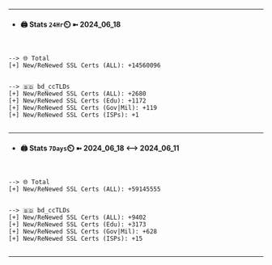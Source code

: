 

---
- #### 🖨️ **Stats** `24Hr`⏲️ ➼ 2024_06_18
```console


--> 🌐 Total
[+] New/ReNewed SSL Certs (ALL): +14560096


--> 🇧🇩 bd_ccTLDs
[+] New/ReNewed SSL Certs (ALL): +2680
[+] New/ReNewed SSL Certs (Edu): +1172
[+] New/ReNewed SSL Certs (Gov|Mil): +119
[+] New/ReNewed SSL Certs (ISPs): +1


```

---
- #### 🖨️ **Stats** `7Days`⏲️ ➼ 2024_06_18 <--> 2024_06_11
```console


--> 🌐 Total
[+] New/ReNewed SSL Certs (ALL): +59145555


--> 🇧🇩 bd_ccTLDs
[+] New/ReNewed SSL Certs (ALL): +9402
[+] New/ReNewed SSL Certs (Edu): +3173
[+] New/ReNewed SSL Certs (Gov|Mil): +628
[+] New/ReNewed SSL Certs (ISPs): +15


```

---

